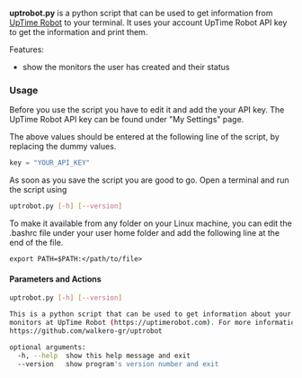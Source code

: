 **uptrobot.py** is a python script that can be used to get information from [UpTime Robot](https://uptimerobot.com) to your terminal. It uses your account UpTime Robot API key to get the information and print them.

Features:
- show the monitors the user has created and their status


### Usage
Before you use the script you have to edit it and add the your API key. The UpTime Robot API key can be found under "My Settings" page.

The above values should be entered at the following line of the script, by replacing the dummy values.

```python
key = "YOUR_API_KEY"
```
As soon as you save the script you are good to go. Open a terminal and run the script using 
```bash
uptrobot.py [-h] [--version]
```

To make it available from any folder on your Linux machine, you can edit the .bashrc file under your user home folder and add the following line at the end of the file.
```
export PATH=$PATH:</path/to/file>
```


#### Parameters and Actions
```bash
uptrobot.py [-h] [--version]

This is a python script that can be used to get information about your
monitors at UpTime Robot (https://uptimerobot.com). For more information visit
https://github.com/walkero-gr/uptrobot

optional arguments:
  -h, --help  show this help message and exit
  --version   show program's version number and exit
```
